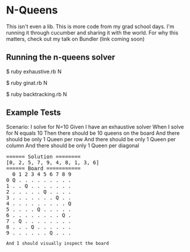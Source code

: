 # N-Queens

This isn't even a lib.  This is more code from my grad school days.
I'm running it through cucumber and sharing it with the world.
For why this matters, check out my talk on Bundler (link coming soon)

## Running the n-queens solver
  $ ruby exhaustive.rb N

  $ ruby ginat.rb N

  $ ruby backtracking.rb N

## Example Tests

  Scenario: I solve for N=10
    Given I have an exhaustive solver
    When I solve for N equals 10
    Then there should be 10 queens on the board
    And there should be only 1 Queen per row
    And there should be only 1 Queen per column
    And there should be only 1 Queen per diagonal
<pre>
====== Solution ========
[0, 2, 5, 7, 9, 4, 8, 1, 3, 6]
====== Board ===========
  0 1 2 3 4 5 6 7 8 9
0 Q . . . . . . . . .
1 . . Q . . . . . . .
2 . . . . . Q . . . .
3 . . . . . . . Q . .
4 . . . . . . . . . Q
5 . . . . Q . . . . .
6 . . . . . . . . Q .
7 . Q . . . . . . . .
8 . . . Q . . . . . .
9 . . . . . . Q . . .
</pre>
    And I should visually inspect the board

